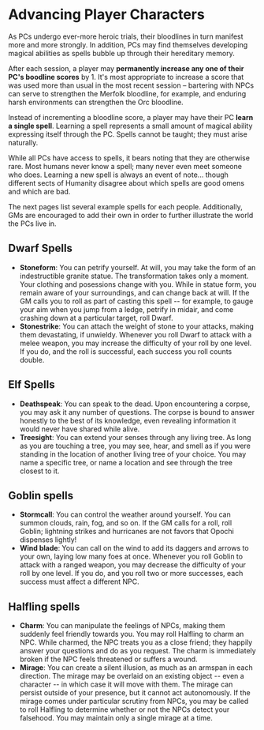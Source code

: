 # Advancing Player Characters

As PCs undergo ever-more heroic trials, their bloodlines in turn manifest more
and more strongly. In addition, PCs may find themselves developing magical
abilities as spells bubble up through their hereditary memory.

After each session, a player may **permanently increase any one of their PC's
boodline scores** by 1. It's most appropriate to increase a score that was
used more than usual in the most recent session – bartering with NPCs can
serve to strengthen the Merfolk bloodline, for example, and enduring harsh
environments can strengthen the Orc bloodline.

Instead of incrementing a bloodline score, a player may have their PC **learn
a single spell**. Learning a spell represents a small amount of magical
ability expressing itself through the PC. Spells cannot be taught; they must
arise naturally.

While all PCs have access to spells, it bears noting that they are otherwise
rare. Most humans never know a spell; many never even meet someone who does.
Learning a new spell is always an event of note... though different sects of
Humanity disagree about which spells are good omens and which are bad.

The next pages list several example spells for each people.  Additionally, GMs
are encouraged to add their own in order to further illustrate the world the
PCs live in. 

## Dwarf Spells

- **Stoneform**: You can petrify yourself. At will, you may take the form of an indestructible granite statue. The transformation takes only a moment. Your clothing and posessions change with you. While in statue form, you remain aware of your surroundings, and can change back at will. If the GM calls you to roll as part of casting this spell -- for example, to gauge your aim when you jump from a ledge, petrify in midair, and come crashing down at a particular target, roll Dwarf.
- **Stonestrike**: You can attach the weight of stone to your attacks, making them devastating, if unwieldy. Whenever you roll Dwarf to attack with a melee weapon, you may increase the difficulty of your roll by one level. If you do, and the roll is successful, each success you roll counts double.

## Elf Spells

- **Deathspeak**: You can speak to the dead. Upon encountering a corpse, you may ask it any number of questions. The corpse is bound to answer honestly to the best of its knowledge, even revealing information it would never have shared while alive. 
- **Treesight**: You can extend your senses through any living tree. As long as you are touching a tree, you may see, hear, and smell as if you were standing in the location of another living tree of your choice. You may name a specific tree, or name a location and see through the tree closest to it.

## Goblin spells

- **Stormcall**: You can control the weather around yourself. You can summon clouds, rain, fog, and so on. If the GM calls for a roll, roll Goblin; lightning strikes and hurricanes are not favors that Opochi dispenses lightly!
- **Wind blade**: You can call on the wind to add its daggers and arrows to your own, laying low many foes at once. Whenever you roll Goblin to attack with a ranged weapon, you may decrease the difficulty of your roll by one level. If you do, and you roll two or more successes, each success must affect a different NPC. 

## Halfling spells

- **Charm**: You can manipulate the feelings of NPCs, making them suddenly feel friendly towards you. You may roll Halfling to charm an NPC. While charmed, the NPC treats you as a close friend; they happily answer your questions and do as you request. The charm is immediately broken if the NPC feels threatened or suffers a wound.
- **Mirage**: You can create a silent illusion, as much as an armspan in each direction. The mirage may be overlaid on an existing object -- even a character -- in which case it will move with them. The mirage can persist outside of your presence, but it cannot act autonomously. If the mirage comes under particular scrutiny from NPCs, you may be called to roll Halfling to determine whether or not the NPCs detect your falsehood. You may maintain only a single mirage at a time. 
